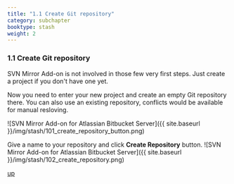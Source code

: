 ```yaml
---
title: "1.1 Create Git repository"
category: subchapter
booktype: stash
weight: 2
---
```



###  1.1 Create Git repository

SVN Mirror Add-on is not involved in those few very first steps. Just create a project if you don't have one yet.

Now you need to enter your new project and create an empty Git repository there.
You can also use an existing repository, conflicts would be available for manual resloving.

![SVN Mirror Add-on for Atlassian Bitbucket Server]({{ site.baseurl }}/img/stash/101_create_repository_button.png)

Give a name to your repository and click **Create Repository** button.
![SVN Mirror Add-on for Atlassian Bitbucket Server]({{ site.baseurl }}/img/stash/102_create_repository.png)

[up](#up)

